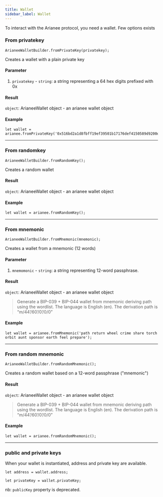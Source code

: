 ```yaml
---
title: Wallet
sidebar_label: Wallet
---
```


To interact with the Arianee protocol, you need a wallet. Few options exists


### From privatekey
```
ArianeeWalletBuilder.fromPrivateKey(privatekey);
``` 

Creates a wallet with a plain private key

#### Parameter
1. `privatekey` - `string`:  a string representing a 64 hex digits prefixed with 0x 

#### Result
`object`: ArianeeWallet object - an arianee wallet object

#### Example
```
let wallet = arianee.fromPrivateKey('0x516bd2a1d8fbff19ef39501b17176def4150589d9200df1f34e6d91f57f5f40b');
``` 

***

### From randomkey
```
ArianeeWalletBuilder.fromRandomKey();
``` 

Creates a random wallet 

#### Result
`object`: ArianeeWallet object - an arianee wallet object

#### Example
```
let wallet = arianee.fromRandomKey();
``` 

***


### From mnemonic 


```
ArianeeWalletBuilder.fromMnemonic(mnemonic);
``` 

Creates a wallet from a mnemonic (12 words)

#### Parameter
1. `mnemomonic` - `string`:  a string representing 12-word passphrase. 




#### Result
`object`: ArianeeWallet object - an arianee wallet object

>Generate a BIP-039 + BIP-044 wallet from mnemonic deriving path using the wordlist. The language is English (en). The derivation path is “m/44’/60’/0’/0/0”


#### Example
```
let wallet = arianee.fromMnemonic('path return wheel crime share torch orbit aunt sponsor earth feel prepare');
``` 



***



### From random mnemonic 
```
ArianeeWalletBuilder.fromRandomMnemonic();
``` 

Creates a random wallet based on a 12-word passphrase ("mnemonic") 

#### Result
`object`: ArianeeWallet object - an arianee wallet object

>Generate a BIP-039 + BIP-044 wallet from mnemonic deriving path using the wordlist. The language is English (en). The derivation path is “m/44’/60’/0’/0/0”

#### Example
```
let wallet = arianee.fromRandomMnemonic();
``` 
***

### public and private keys

When your wallet is instantiated, address and private key are available.


```
let address = wallet.address;
```

```
let privateKey = wallet.privateKey;
```

nb: `publicKey` property is deprecated.
